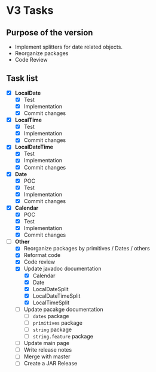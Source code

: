 # V3 Tasks

## Purpose of the version

 * Implement splitters for date related objects.
 * Reorganize packages
 * Code Review

## Task list

- [x] **LocalDate**
  - [x] Test
  - [x] Implementation
  - [x] Commit changes

- [x] **LocalTime**
  - [x] Test
  - [x] Implementation
  - [x] Commit changes

- [x] **LocalDateTime**
  - [x] Test
  - [x] Implementation
  - [x] Commit changes

- [x] **Date**
  - [x] POC
  - [x] Test
  - [x] Implementation
  - [x] Commit changes

- [x] **Calendar**
  - [x] POC
  - [x] Test
  - [x] Implementation
  - [x] Commit changes

- [ ] **Other**
  - [x] Reorganize packages by primitives / Dates / others
  - [x] Reformat code
  - [x] Code review
  - [x] Update javadoc documentation
    - [x] Calendar
    - [x] Date
    - [x] LocalDateSplit
    - [x] LocalDateTimeSplit
    - [x] LocalTimeSplit
  - [ ] Update pacakge documentation
    - [ ] `dates` package
    - [ ] `primitives` package
    - [ ] `string` package
    - [ ] `string.feature` package
  - [ ] Update main page
  - [ ] Write release notes
  - [ ] Merge with master
  - [ ] Create a JAR Release